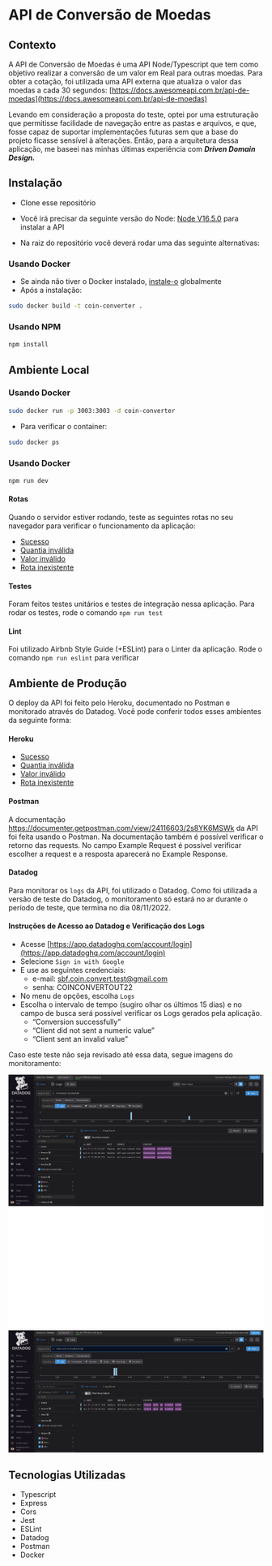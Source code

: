 # API de Conversão de Moedas

## Contexto

A API de Conversão de Moedas é uma API Node/Typescript que tem como objetivo realizar a conversão de um valor em Real para outras moedas. Para obter a cotação, foi utilizada uma API externa que atualiza o valor das moedas a cada 30 segundos: [https://docs.awesomeapi.com.br/api-de-moedas](https://docs.awesomeapi.com.br/api-de-moedas)

Levando em consideração a proposta do teste, optei por uma estruturação que permitisse facilidade de navegação entre as pastas e arquivos, e que, fosse capaz de suportar implementações futuras sem que a base do projeto ficasse sensível à alterações. Então, para a arquitetura dessa aplicação, me baseei nas minhas últimas experiência com ***Driven Domain Design.***

## Instalação
- Clone esse repositório
- Você irá precisar da seguinte versão do Node: [Node V16.5.0](https://nodejs.org/en/download/) para instalar a API

- Na raiz do repositório você deverá rodar uma das seguinte alternativas:

### Usando Docker
- Se ainda não tiver o Docker instalado, [instale-o](https://docs.docker.com/get-docker/) globalmente
- Após a instalação:

```bash
sudo docker build -t coin-converter .
```

### Usando NPM
```bash
npm install
```

## Ambiente Local

### Usando Docker
```bash
sudo docker run -p 3003:3003 -d coin-converter
```

- Para verificar o container:
```bash
sudo docker ps
```

### Usando Docker
```bash
npm run dev
```

#### Rotas
Quando o servidor estiver rodando, teste as seguintes rotas no seu navegador para verificar o funcionamento da aplicação:

- [Sucesso](http://localhost:3003/convert/529.99)
- [Quantia inválida](http://localhost:3003/convert/0)
- [Valor inválido](http://localhost:3003/convert/testError)
- [Rota inexistente](http://localhost:3003/convert/)

#### Testes
Foram feitos testes unitários e testes de integração nessa aplicação. Para rodar os testes, rode o comando ```npm run test```

#### Lint
Foi utilizado Airbnb Style Guide (+ESLint) para o Linter da aplicação.
Rode o comando ```npm run eslint``` para verificar


## Ambiente de Produção
O deploy da API foi feito pelo Heroku, documentado no Postman e monitorado através do Datadog. Você pode conferir todos esses ambientes da seguinte forma:

#### Heroku
- [Sucesso](https://sbf-coin-convert-test.herokuapp.com/convert/529.99)
- [Quantia inválida](https://sbf-coin-convert-test.herokuapp.com/convert/0)
- [Valor inválido](https://sbf-coin-convert-test.herokuapp.com/convert/testError)
- [Rota inexistente](https://sbf-coin-convert-test.herokuapp.com/convert/)

#### Postman
A documentação https://documenter.getpostman.com/view/24116603/2s8YK6MSWk da API foi feita usando o Postman. Na documentação também é possível verificar o retorno das requests. No campo Example Request é possível verificar escolher a request e a resposta aparecerá no Example Response.

#### Datadog
Para monitorar os ```logs``` da API, foi utilizado o Datadog.
Como foi utilizada a versão de teste do Datadog, o monitoramento só estará no ar durante o período de teste, que termina no dia 08/11/2022. 

#### Instruções de Acesso ao Datadog e Verificação dos Logs
- Acesse [https://app.datadoghq.com/account/login](https://app.datadoghq.com/account/login)
- Selecione `Sign in with Google`
- E use as seguintes credenciais:
    - e-mail: [sbf.coin.convert.test@gmail.com](mailto:sbf.coin.convert.test@gmail.com)
    - senha: COINCONVERTOUT22
- No menu de opções, escolha `Logs`
- Escolha o intervalo de tempo (sugiro olhar os últimos 15 dias) e no campo de busca será possível verificar os Logs gerados pela aplicação.
    - “Conversion successfully”
    - “Client did not sent a numeric value”
    - “Client sent an invalid value”

 Caso este teste não seja revisado até essa data, segue imagens do monitoramento:

 ![SuccessLogs](assets/success.png)
 ![NotNumericValue](assets/notNumericValue.png)
 ![InvalidValue](assets/invalidValue.png)


 ## Tecnologias Utilizadas
 - Typescript
- Express
- Cors
- Jest
- ESLint
- Datadog
- Postman
- Docker
